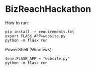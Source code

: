 # BizReachHackathon

How to run:
```
pip install -r requirements.txt
export FLASK_APP=website.py
python -m flask run
```

PowerShell (Windows):
```
$env:FLASK_APP = "website.py"
python -m flask run
```